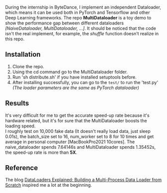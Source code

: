 During the internship in ByteDance, I implement an independent Dataloader, which means it can be used both in PyTorch and Tensorflow and other Deep Learning frameworks. The repo **MultiDataloader** is a toy demo to show the performance gap between different dataloaders *[NaiveDataloader, MultiDataloader, ...]*. It should be noticed that the code isn't the real implement, for example, the *shuffle* function doesn't realize in this repo.

## Installation
  1. Clone the repo.
  2. Using the cd command go to the MultiDataloader folder.
  3. Run 'sh distribute.sh' if you have installed setuptools before.
  4. After installing successfully, you can go to the `test/` to run the 'test.py' *(The loader parameters are the same as PyTorch dataloader)*
 
 ## Results
   It's very difficult for me to get the accurate speed-up rate because it's hardware related, but it's for sure that the MultiDataloader boosts the loading speed.  
   I roughly test on 10,000 fake data (It doesn't really load data, just sleep 0.01s), the batch_size set to 16, num_worker set to 8 for 10 times and get average in personal computer [MacBookPro2021 10cores]. The naive_dataloader spends 7.64146s and MultiDataloader spends 1.35452s, the speed-up rate is more than **5X**.
 
 ## Reference  
   The blog [DataLoaders Explained: Building a Multi-Process Data Loader from Scratch](https://teddykoker.com/2020/12/dataloader/) inspired me a lot at the beginning.
